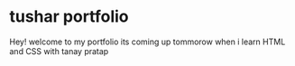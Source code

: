 # tushar portfolio

Hey! welcome to my portfolio its coming up tommorow when i learn HTML and CSS with tanay pratap